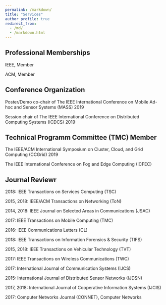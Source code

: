 ```yaml
---
permalink: /markdown/
title: "Services"
author_profile: true
redirect_from: 
  - /md/
  - /markdown.html
---
```

Professional Memberships
---
IEEE, Member

ACM, Member

Conference Organization
---
Poster/Demo co-chair of The IEEE International Conference on Mobile Ad-hoc and Sensor Systems (MASS) 2019

Session chair of The IEEE International Conference on Distributed Computing Systems (ICDCS) 2019

Technical Programm Committee (TMC) Member
---
The IEEE/ACM International Symposium on Cluster, Cloud, and Grid Computing (CCGrid) 2019

The IEEE International Conference on Fog and Edge Computing (ICFEC)


Journal Reviewr
---
2018: IEEE Transactions on Services Computing (TSC)

2015, 2018: IEEE/ACM Transactions on Networking (ToN)

2014, 2018: IEEE Journal on Selected Areas in Communications (JSAC)

2017: IEEE Transactions on Mobile Computing (TMC)

2016: IEEE Communications Letters (CL)

2018: IEEE Transactions on Information Forensics & Security (TIFS)

2015, 2018: IEEE Transactions on Vehicular Technology (TVT)

2017: IEEE Transactions on Wireless Communications (TWC)

2017: International Journal of Communication Systems (IJCS)

2015: International Journal of Distributed Sensor Networks (IJDSN)

2017, 2018: International Journal of Cooperative Information Systems (IJCIS)

2017: Computer Networks Journal (CONNET), Computer Networks
